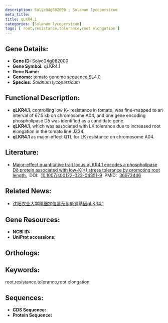 ```yaml
---
description: Solyc04g082000 ; Solanum lycopersicum
meta_title:
title: qLKR4.1
categories: [Solanum lycopersicum]
tags: [ root,resistance,tolerance,root elongation ]
---
```


## Gene Details:
- **Gene ID:**	[Solyc04g082000]()
- **Gene Symbol:** qLKR4.1
- **Gene Name:** 
- **Genome:** [tomato genome sequence SL4.0]()
- **Species:** *Solanum lycopersicum*

## Functional Description:
   - **qLKR4.1**, controlling low K+ resistance in tomato, was fine-mapped to an interval of 67.5 kb on chromosome A04, and one gene encoding phospholipase Dδ was identified as a candidate gene.
   - **qLKR4.1**, which was associated with LK tolerance due to increased root elongation in the tomato line JZ34.
   - **qLKR4.1** as major-effect QTL for LK resistance on chromosome A04.

## Literature:
   - [Major-effect quantitative trait locus qLKR4.1 encodes a phospholipase Dδ protein associated with low-K(+) stress tolerance by promoting root length.]( https://link.springer.com/article/10.1007/s00122-023-04351-9)&nbsp;&nbsp;DOI:&nbsp;&nbsp;[10.1007/s00122-023-04351-9](https://link.springer.com/article/10.1007/s00122-023-04351-9)&nbsp;&nbsp;PMID:&nbsp;&nbsp;[36973446](https://pubmed.ncbi.nlm.nih.gov/36973446/)

## Related News:
   - [沈阳农业大学精细定位番茄耐低钾基因qLKR4.1](https://mp.weixin.qq.com/s?__biz=MzIyOTY2NDYyNQ==&mid=2247570143&idx=2&sn=b5911fb7fd05191f2d64c8732ae5cb45&chksm=f8d5fbd3866cee3b738fdcd6dee6132de0306e7356e40602aedb15cb2e9cb49c6cd14cbaa4ab&scene=27#wechat_redirect)

## Gene Resources:
- **NCBI ID:** [](https://www.ncbi.nlm.nih.gov/gene/?term=)
- **UniProt accessions:** [](https://www.uniprot.org/uniprotkb//entry)

## Orthologs:

## Keywords:
root,resistance,tolerance,root elongation

## Sequences:
- **CDS Sequence:**
- **Protein Sequence:**
